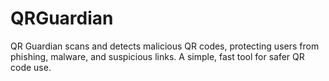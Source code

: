 # QRGuardian
QR Guardian scans and detects malicious QR codes, protecting users from phishing, malware, and suspicious links. A simple, fast tool for safer QR code use.
